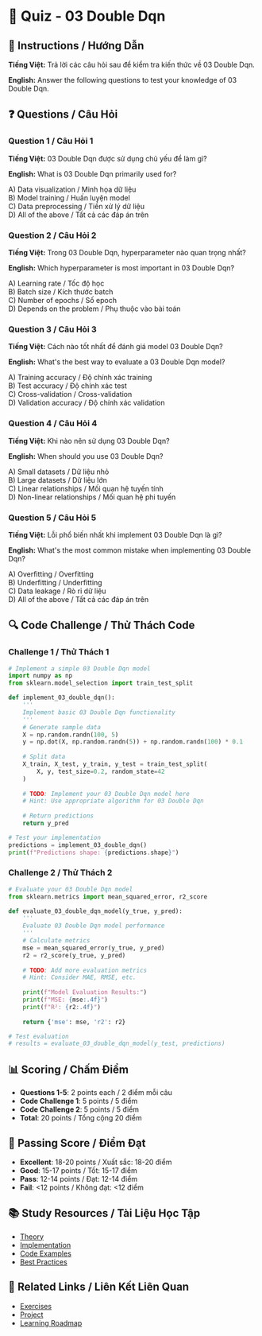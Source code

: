 # 🧠 Quiz - 03 Double Dqn

## 📝 Instructions / Hướng Dẫn

**Tiếng Việt:** Trả lời các câu hỏi sau để kiểm tra kiến thức về 03 Double Dqn.

**English:** Answer the following questions to test your knowledge of 03 Double Dqn.

## ❓ Questions / Câu Hỏi

### Question 1 / Câu Hỏi 1
**Tiếng Việt:** 03 Double Dqn được sử dụng chủ yếu để làm gì?

**English:** What is 03 Double Dqn primarily used for?

A) Data visualization / Minh họa dữ liệu  
B) Model training / Huấn luyện model  
C) Data preprocessing / Tiền xử lý dữ liệu  
D) All of the above / Tất cả các đáp án trên

### Question 2 / Câu Hỏi 2
**Tiếng Việt:** Trong 03 Double Dqn, hyperparameter nào quan trọng nhất?

**English:** Which hyperparameter is most important in 03 Double Dqn?

A) Learning rate / Tốc độ học  
B) Batch size / Kích thước batch  
C) Number of epochs / Số epoch  
D) Depends on the problem / Phụ thuộc vào bài toán

### Question 3 / Câu Hỏi 3
**Tiếng Việt:** Cách nào tốt nhất để đánh giá model 03 Double Dqn?

**English:** What's the best way to evaluate a 03 Double Dqn model?

A) Training accuracy / Độ chính xác training  
B) Test accuracy / Độ chính xác test  
C) Cross-validation / Cross-validation  
D) Validation accuracy / Độ chính xác validation

### Question 4 / Câu Hỏi 4
**Tiếng Việt:** Khi nào nên sử dụng 03 Double Dqn?

**English:** When should you use 03 Double Dqn?

A) Small datasets / Dữ liệu nhỏ  
B) Large datasets / Dữ liệu lớn  
C) Linear relationships / Mối quan hệ tuyến tính  
D) Non-linear relationships / Mối quan hệ phi tuyến

### Question 5 / Câu Hỏi 5
**Tiếng Việt:** Lỗi phổ biến nhất khi implement 03 Double Dqn là gì?

**English:** What's the most common mistake when implementing 03 Double Dqn?

A) Overfitting / Overfitting  
B) Underfitting / Underfitting  
C) Data leakage / Rò rỉ dữ liệu  
D) All of the above / Tất cả các đáp án trên

## 🔍 Code Challenge / Thử Thách Code

### Challenge 1 / Thử Thách 1
```python
# Implement a simple 03 Double Dqn model
import numpy as np
from sklearn.model_selection import train_test_split

def implement_03_double_dqn():
    '''
    Implement basic 03 Double Dqn functionality
    '''
    # Generate sample data
    X = np.random.randn(100, 5)
    y = np.dot(X, np.random.randn(5)) + np.random.randn(100) * 0.1
    
    # Split data
    X_train, X_test, y_train, y_test = train_test_split(
        X, y, test_size=0.2, random_state=42
    )
    
    # TODO: Implement your 03 Double Dqn model here
    # Hint: Use appropriate algorithm for 03 Double Dqn
    
    # Return predictions
    return y_pred

# Test your implementation
predictions = implement_03_double_dqn()
print(f"Predictions shape: {predictions.shape}")
```

### Challenge 2 / Thử Thách 2
```python
# Evaluate your 03 Double Dqn model
from sklearn.metrics import mean_squared_error, r2_score

def evaluate_03_double_dqn_model(y_true, y_pred):
    '''
    Evaluate 03 Double Dqn model performance
    '''
    # Calculate metrics
    mse = mean_squared_error(y_true, y_pred)
    r2 = r2_score(y_true, y_pred)
    
    # TODO: Add more evaluation metrics
    # Hint: Consider MAE, RMSE, etc.
    
    print(f"Model Evaluation Results:")
    print(f"MSE: {mse:.4f}")
    print(f"R²: {r2:.4f}")
    
    return {'mse': mse, 'r2': r2}

# Test evaluation
# results = evaluate_03_double_dqn_model(y_test, predictions)
```

## 📊 Scoring / Chấm Điểm

- **Questions 1-5**: 2 points each / 2 điểm mỗi câu
- **Code Challenge 1**: 5 points / 5 điểm
- **Code Challenge 2**: 5 points / 5 điểm
- **Total**: 20 points / Tổng cộng 20 điểm

## 🎯 Passing Score / Điểm Đạt

- **Excellent**: 18-20 points / Xuất sắc: 18-20 điểm
- **Good**: 15-17 points / Tốt: 15-17 điểm  
- **Pass**: 12-14 points / Đạt: 12-14 điểm
- **Fail**: <12 points / Không đạt: <12 điểm

## 📚 Study Resources / Tài Liệu Học Tập

- [Theory](./THEORY_03_double_dqn.md)
- [Implementation](./IMPLEMENTATION_03_double_dqn.md)
- [Code Examples](./CODE_EXAMPLES_03_double_dqn.md)
- [Best Practices](./BEST_PRACTICES_03_double_dqn.md)

## 🔗 Related Links / Liên Kết Liên Quan

- [Exercises](./EXERCISES_03_double_dqn.md)
- [Project](./PROJECT_03_double_dqn.md)
- [Learning Roadmap](./LEARNING_ROADMAP_03_double_dqn.md)
